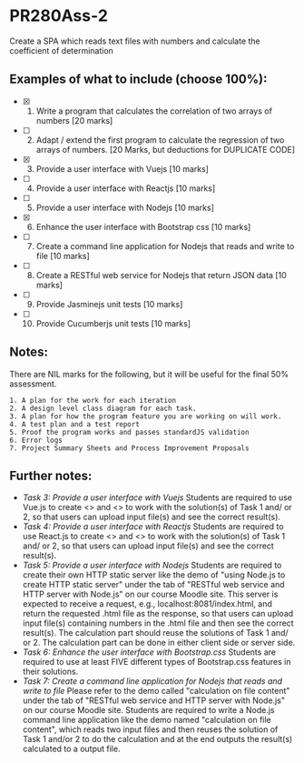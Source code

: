 # PR280Ass-2

Create a SPA which reads text files with numbers and calculate the coefficient of determination

## Examples of what to include (choose 100%):

- [x] 1. Write a program that calculates the correlation of two arrays of numbers [20 marks]
- [ ] 2. Adapt / extend the first program to calculate the regression of two arrays of numbers. [20 Marks, but deductions for DUPLICATE CODE]
- [x] 3. Provide a user interface with Vuejs [10 marks]
- [ ] 4. Provide a user interface with Reactjs [10 marks]
- [ ] 5. Provide a user interface with Nodejs [10 marks]
- [x] 6. Enhance the user interface with Bootstrap css [10 marks]
- [ ] 7. Create a command line application for Nodejs that reads and write to file [10 marks]
- [ ] 8. Create a RESTful web service for Nodejs that return JSON data [10 marks]
- [ ] 9. Provide Jasminejs unit tests [10 marks]
- [ ] 10. Provide Cucumberjs unit tests [10 marks]

## Notes:

There are NIL marks for the following, but it will be useful for the final 50% assessment.

	1. A plan for the work for each iteration
	2. A design level class diagram for each task.
	3. A plan for how the program feature you are working on will work.
	4. A test plan and a test report
	5. Proof the program works and passes standardJS validation
	6. Error logs
	7. Project Summary Sheets and Process Improvement Proposals

## Further notes:
* *Task 3: Provide a user interface with Vuejs*
	Students are required to use Vue.js to create <<View>> and <<Controller>> to work with the solution(s) of Task 1 and/ or 2, so that users can upload input file(s) and see the correct result(s).
* *Task 4: Provide a user interface with Reactjs*
	Students are required to use React.js to create <<View>> and <<Controller>> to work with the solution(s) of Task 1 and/ or 2, so that users can upload input file(s) and see the correct result(s).
* *Task 5: Provide a user interface with Nodejs*
	Students are required to create their own HTTP static server like the demo of "using Node.js to create HTTP static server" under the tab of "RESTful web service and HTTP server with Node.js" on our course Moodle site. This server is expected to receive a request, e.g., localhost:8081/index.html, and return the requested .html file as the response, so that users can upload input file(s) containing numbers in the .html file and then see the correct result(s). The calculation part should reuse the solutions of Task 1 and/ or 2. The calculation part can be done in either client side or server side.
* *Task 6: Enhance the user interface with Bootstrap.css*
	Students are required to use at least FIVE different types of Bootstrap.css features in their solutions.
* *Task 7: Create a command line application for Nodejs that reads and write to file*
	Please refer to the demo called "calculation on file content" under the tab of "RESTful web service and HTTP server with Node.js" on our course Moodle site. Students are required to write a Node.js command line application like the demo named "calculation on file content", which reads two input files and then reuses the solution of Task 1 and/or 2 to do the calculation and at the end outputs the result(s) calculated to a output file.

